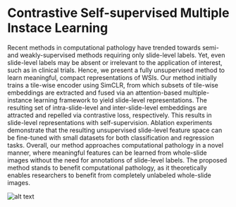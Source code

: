 
# Contrastive Self-supervised Multiple Instace Learning

Recent methods in computational pathology have trended towards semi- and weakly-supervised methods requiring only slide-level labels. Yet, even slide-level labels may be absent or irrelevant to the application of interest, such as in clinical trials. Hence, we present a fully unsupervised method to learn meaningful, compact representations of WSIs. Our method initially trains a tile-wise encoder using SimCLR, from which subsets of tile-wise embeddings are extracted and fused via an attention-based multiple-instance learning framework to yield slide-level representations. The resulting set of intra-slide-level and inter-slide-level embeddings are attracted and repelled via contrastive loss, respectively. This results in slide-level representations with self-supervision. Ablation experiments demonstrate that the resulting unsupervised slide-level feature space can be fine-tuned with small datasets for both classification and regression tasks. Overall, our method approaches computational pathology in a novel manner, where meaningful features can be learned from whole-slide images without the need for annotations of slide-level labels. The proposed method stands to benefit computational pathology, as it theoretically enables researchers to benefit from completely unlabeled whole-slide images.

![alt text](https://github.com/cialab/contrastiveMIL/fig3_compressed.emf)
